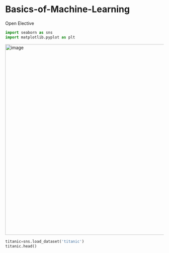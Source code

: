 # Basics-of-Machine-Learning
Open Elective
```py
import seaborn as sns
import matplotlib.pyplot as plt
```
<img width="592" height="604" alt="image" src="https://github.com/user-attachments/assets/069b892b-d9c6-4a2f-9281-46ce06dcbc2a" />

```py
titanic=sns.load_dataset('titanic')
titanic.head()
```

